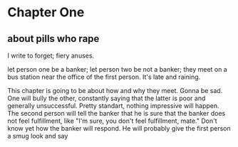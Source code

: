 # Chapter One
## about pills who rape

I write to forget; fiery anuses.

let person one be a banker; let person two be not a banker; they meet on a bus station near the office of the first person. It's late and raining.

This chapter is going to be about how and why they meet. Gonna be sad. One will bully the other, constantly saying that the latter is poor and generally unsuccessful. Pretty standart, nothing impressive will happen. The second person will tell the banker that he is sure that the banker does not feel fulfillment, like "I'm sure, you don't feel fulfillment, mate." Don't know yet how the banker will respond. He will probably give the first person a smug look and say 
